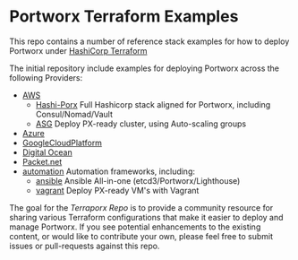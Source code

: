 # Portworx Terraform Examples

This repo contains a number of reference stack examples for how to deploy Portworx under [HashiCorp Terraform](https://www.terraform.io/)

The initial repository include examples for deploying Portworx across the following Providers:

* [AWS](https://github.com/portworx/terraporx/tree/master/aws/hashi-porx)
   + [Hashi-Porx](https://github.com/portworx/terraporx/blob/master/aws/hashi-porx/README.md)  Full Hashicorp stack aligned for Portworx, including Consul/Nomad/Vault
   + [ASG](https://github.com/portworx/terraporx/tree/master/aws/asg) Deploy PX-ready cluster, using Auto-scaling groups
* [Azure](https://github.com/portworx/terraporx/tree/master/azure)
* [GoogleCloudPlatform](https://github.com/portworx/terraporx/tree/master/gcp)
* [Digital Ocean](https://github.com/portworx/terraporx/tree/master/digital_ocean)
* [Packet.net](https://github.com/portworx/terraporx/tree/master/packet)
* [automation](https://github.com/portworx/terraporx/tree/master/automation) Automation frameworks, including:
   + [ansible](https://github.com/portworx/terraporx/blob/master/automation/ansible/README.md) Ansible All-in-one (etcd3/Portworx/Lighthouse)
   + [vagrant](https://github.com/portworx/terraporx/blob/master/automation/vagrant/README.md) Deploy PX-ready VM's with Vagrant

The goal for the *Terraporx Repo* is to provide a community resource for sharing various Terraform configurations
that make it easier to deploy and manage Portworx.    If you see potential enhancements to the existing content, 
or would like to contribute your own, please feel free to submit issues or pull-requests against this repo.
